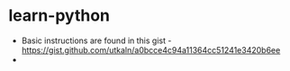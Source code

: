 # learn-python

* Basic instructions are found in this gist - https://gist.github.com/utkaln/a0bcce4c94a11364cc51241e3420b6ee
* 
